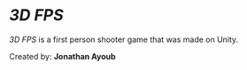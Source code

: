# *3D FPS*

*3D FPS* is a first person shooter game that was made on Unity.

Created by: **Jonathan Ayoub**

